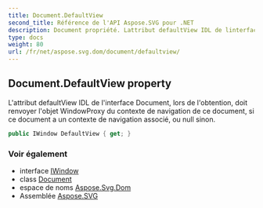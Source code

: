 ```yaml
---
title: Document.DefaultView
second_title: Référence de l'API Aspose.SVG pour .NET
description: Document propriété. Lattribut defaultView IDL de linterface Document lors de lobtention doit renvoyer lobjet WindowProxy du contexte de navigation de ce document si ce document a un contexte de navigation associé ou null sinon.
type: docs
weight: 80
url: /fr/net/aspose.svg.dom/document/defaultview/
---
```

## Document.DefaultView property

L'attribut defaultView IDL de l'interface Document, lors de l'obtention, doit renvoyer l'objet WindowProxy du contexte de navigation de ce document, si ce document a un contexte de navigation associé, ou null sinon.

```csharp
public IWindow DefaultView { get; }
```

### Voir également

* interface [IWindow](../../../aspose.svg.window/iwindow/)
* class [Document](../)
* espace de noms [Aspose.Svg.Dom](../../document/)
* Assemblée [Aspose.SVG](../../../)


